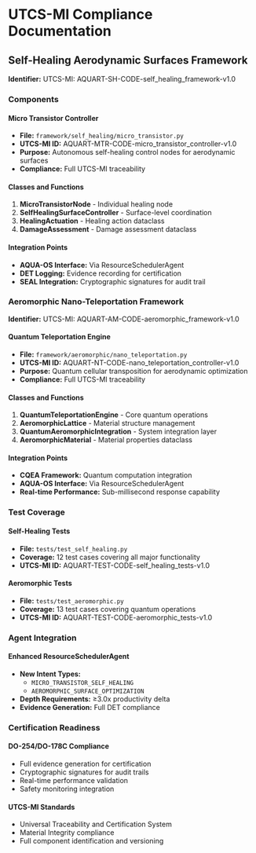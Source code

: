 # UTCS-MI Compliance Documentation

## Self-Healing Aerodynamic Surfaces Framework

**Identifier:** UTCS-MI: AQUART-SH-CODE-self_healing_framework-v1.0

### Components

#### Micro Transistor Controller
- **File:** `framework/self_healing/micro_transistor.py`
- **UTCS-MI ID:** AQUART-MTR-CODE-micro_transistor_controller-v1.0
- **Purpose:** Autonomous self-healing control nodes for aerodynamic surfaces
- **Compliance:** Full UTCS-MI traceability

#### Classes and Functions
1. **MicroTransistorNode** - Individual healing node
2. **SelfHealingSurfaceController** - Surface-level coordination
3. **HealingActuation** - Healing action dataclass
4. **DamageAssessment** - Damage assessment dataclass

#### Integration Points
- **AQUA-OS Interface:** Via ResourceSchedulerAgent
- **DET Logging:** Evidence recording for certification
- **SEAL Integration:** Cryptographic signatures for audit trail

### Aeromorphic Nano-Teleportation Framework

**Identifier:** UTCS-MI: AQUART-AM-CODE-aeromorphic_framework-v1.0

#### Quantum Teleportation Engine
- **File:** `framework/aeromorphic/nano_teleportation.py`
- **UTCS-MI ID:** AQUART-NT-CODE-nano_teleportation_controller-v1.0
- **Purpose:** Quantum cellular transposition for aerodynamic optimization
- **Compliance:** Full UTCS-MI traceability

#### Classes and Functions
1. **QuantumTeleportationEngine** - Core quantum operations
2. **AeromorphicLattice** - Material structure management
3. **QuantumAeromorphicIntegration** - System integration layer
4. **AeromorphicMaterial** - Material properties dataclass

#### Integration Points
- **CQEA Framework:** Quantum computation integration
- **AQUA-OS Interface:** Via ResourceSchedulerAgent
- **Real-time Performance:** Sub-millisecond response capability

### Test Coverage

#### Self-Healing Tests
- **File:** `tests/test_self_healing.py`
- **Coverage:** 12 test cases covering all major functionality
- **UTCS-MI ID:** AQUART-TEST-CODE-self_healing_tests-v1.0

#### Aeromorphic Tests
- **File:** `tests/test_aeromorphic.py`
- **Coverage:** 13 test cases covering quantum operations
- **UTCS-MI ID:** AQUART-TEST-CODE-aeromorphic_tests-v1.0

### Agent Integration

#### Enhanced ResourceSchedulerAgent
- **New Intent Types:**
  - `MICRO_TRANSISTOR_SELF_HEALING`
  - `AEROMORPHIC_SURFACE_OPTIMIZATION`
- **Depth Requirements:** ≥3.0x productivity delta
- **Evidence Generation:** Full DET compliance

### Certification Readiness

#### DO-254/DO-178C Compliance
- Full evidence generation for certification
- Cryptographic signatures for audit trails
- Real-time performance validation
- Safety monitoring integration

#### UTCS-MI Standards
- Universal Traceability and Certification System
- Material Integrity compliance
- Full component identification and versioning